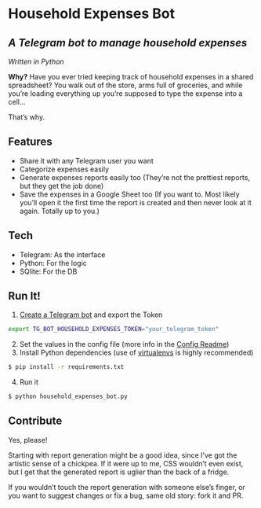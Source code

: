 # Household Expenses Bot

## _A Telegram bot to manage household expenses_
_Written in Python_

**Why?** Have you ever tried keeping track of household expenses in a shared spreadsheet? You walk out of the store, arms full of groceries, and while you’re loading everything up you’re supposed to type the expense into a cell…

That’s why. 

## Features

- Share it with any Telegram user you want
- Categorize expenses easily
- Generate expenses reports easily too (They’re not the prettiest reports, but they get the job done)
- Save the expenses in a Google Sheet too (If you want to. Most likely you’ll open it the first time the report is created and then never look at it again. Totally up to you.)

## Tech
- Telegram: As the interface
- Python: For the logic
- SQlite: For the DB

## Run It!
1. [Create a Telegram bot] and export the Token
```sh
export TG_BOT_HOUSEHOLD_EXPENSES_TOKEN="your_telegram_token"
```
2. Set the values in the config file (more info in the [Config Readme])
3. Install Python dependencies (use of [virtualenvs] is highly recommended)
```sh
$ pip install -r requirements.txt
```
4. Run it
```sh
$ python household_expenses_bot.py
```
## Contribute
Yes, please!

Starting with report generation might be a good idea, since I’ve got the artistic sense of a chickpea. If it were up to me, CSS wouldn’t even exist, but I get that the generated report is uglier than the back of a fridge.

If you wouldn’t touch the report generation with someone else’s finger, or you want to suggest changes or fix a bug, same old story: fork it and PR.

[//]: # 
   [Create a Telegram bot]: <https://telegram.me/BotFather>
   [virtualenvs]: <https://virtualenv.pypa.io/en/latest/>
   [Config Readme]: <https://github.com/FedeAlonso/household_expenses_bot/blob/main/conf/README.md>